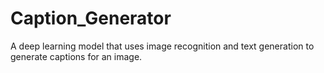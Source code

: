 # Caption_Generator
 A deep learning model that uses image recognition and text generation to generate captions for an image.
